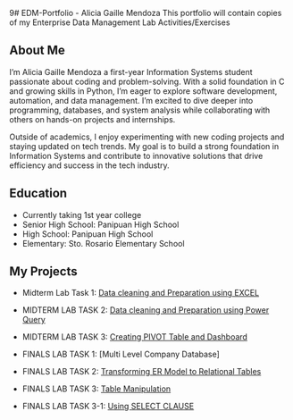 9# EDM-Portfolio - Alicia Gaille Mendoza
This portfolio will contain copies of my Enterprise Data Management Lab Activities/Exercises

## About Me
I’m Alicia Gaille Mendoza a first-year Information Systems student passionate about coding and problem-solving. With a solid foundation in C and growing skills in Python, I’m eager to explore software development, automation, and data management. I’m excited to dive deeper into programming, databases, and system analysis while collaborating with others on hands-on projects and internships.

Outside of academics, I enjoy experimenting with new coding projects and staying updated on tech trends. My goal is to build a strong foundation in Information Systems and contribute to innovative solutions that drive efficiency and success in the tech industry.
## Education
- Currently taking 1st year college
- Senior High School: Panipuan High School
- High School: Panipuan High School
- Elementary: Sto. Rosario Elementary School

## My Projects
- Midterm Lab Task 1: [Data cleaning and Preparation using EXCEL](https://github.com/aliciagaille/EDM-Portfolio-Alicia-Gaille-Mendoza/blob/main/Midterm%20Lab%20Task1)
- MIDTERM LAB TASK 2: [Data cleaning and Preparation using Power Query](https://github.com/aliciagaille/EDM-Portfolio-Alicia-Gaille-Mendoza/blob/main/MIDTERM%20LAB%20TASK%202)
- MIDTERM LAB TASK 3: [Creating PIVOT Table and Dashboard](https://github.com/aliciagaille/EDM-Portfolio-Alicia-Gaille-Mendoza/blob/main/MIDTERM%20LAB%20TASK%203/README.md)

- FINALS LAB TASK 1: [Multi Level Company Database]
- FINALS LAB TASK 2: [Transforming ER Model to Relational Tables](https://github.com/aliciagaille/EDM-Portfolio-Alicia-Gaille-Mendoza/tree/main/FINALS%20LAB%20TASK%202)
- FINALS LAB TASK 3: [Table Manipulation](https://github.com/aliciagaille/EDM-Portfolio-Alicia-Gaille-Mendoza/tree/main/FINALS%20LAB%20TASK%203)
- FINALS LAB TASK 3-1: [Using SELECT CLAUSE](https://github.com/aliciagaille/EDM-Portfolio-Alicia-Gaille-Mendoza/blob/main/FINALS%20LAB%20TASK%203-1/README.md)

